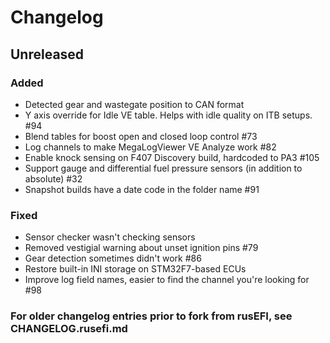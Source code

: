 <!---

How to use this file:
- When making a change to the firmware that users should know about, add it to the
	appropriate section (breaking/added/fixed) in the next release.
- If it's something interesting or breaking, make a post about it on the forum! We want users
	to find out about changes before they have to get help because their car won't start.

Release template (copy/paste this for new release):

## Month 202x Release - "Release Name"

### Breaking Changes
 - 

### Added
 -

### Fixed
 - 

### Removed
 - 

 -->

# Changelog

## Unreleased

### Added
 - Detected gear and wastegate position to CAN format
 - Y axis override for Idle VE table. Helps with idle quality on ITB setups. #94
 - Blend tables for boost open and closed loop control #73
 - Log channels to make MegaLogViewer VE Analyze work #82
 - Enable knock sensing on F407 Discovery build, hardcoded to PA3 #105
 - Support gauge and differential fuel pressure sensors (in addition to absolute) #32
 - Snapshot builds have a date code in the folder name #91

### Fixed
 - Sensor checker wasn't checking sensors
 - Removed vestigial warning about unset ignition pins #79
 - Gear detection sometimes didn't work #86
 - Restore built-in INI storage on STM32F7-based ECUs
 - Improve log field names, easier to find the channel you're looking for #98

### For older changelog entries prior to fork from rusEFI, see CHANGELOG.rusefi.md
